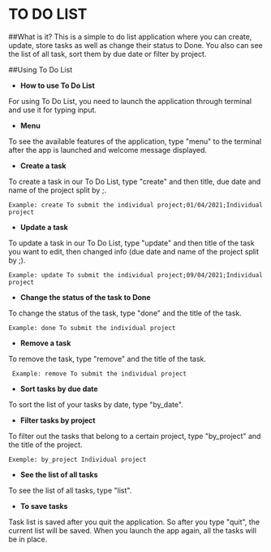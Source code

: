 # TO DO LIST

##What is it?
This is a simple to do list application where you can create, update, store tasks as well as change their status to Done.
You also can see the list of all task, sort them by due date or filter by project. 


##Using To Do List
* **How to use To Do List**

For using To Do List, you need to launch the application through terminal and use it for typing input.

* **Menu**

To see the available features of the application, type "menu" to the terminal after the app is launched and welcome message displayed.

* **Create a task**

To create a task in our To Do List, type "create" and then title, due date and name of the project split by ;. 

    Example: create To submit the individual project;01/04/2021;Individual project 

* **Update a task**

To update a task in our To Do List, type "update" and then title of the task you want to edit, then changed info (due date and name of the project split by ;).
    
    Example: update To submit the individual project;09/04/2021;Individual project
    
* **Change the status of the task to Done** 

To change the status of the task, type "done" and the title of the task.

    Example: done To submit the individual project

* **Remove a task** 

To remove the task, type "remove" and the title of the task.

     Example: remove To submit the individual project
     
* **Sort tasks by due date**   

To sort the list of your tasks by date, type "by_date". 


* **Filter tasks by project** 

To filter out the tasks that belong to a certain project, type "by_project" and the title of the project.

    Exemple: by_project Individual project
    
* **See the list of all tasks** 

To see the list of all tasks, type "list".

* **To save tasks** 

Task list is saved after you quit the application. So after you type "quit", the current list will be saved. When you launch the app again, all the tasks will be in place.
